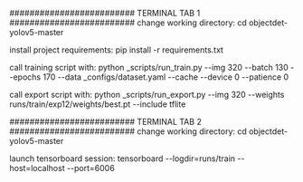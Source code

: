 ######################### TERMINAL TAB 1 #########################
change working directory:
cd objectdet-yolov5-master

install project requirements:
pip install -r requirements.txt

call training script with:
python _scripts/run_train.py --img 320 --batch 130 --epochs 170 --data _configs/dataset.yaml --cache --device 0 --patience 0

call export script with:
python _scripts/run_export.py --img 320 --weights runs/train/exp12/weights/best.pt --include tflite


######################### TERMINAL TAB 2 #########################
change working directory:
cd objectdet-yolov5-master

launch tensorboard session:
tensorboard --logdir=runs/train --host=localhost --port=6006
